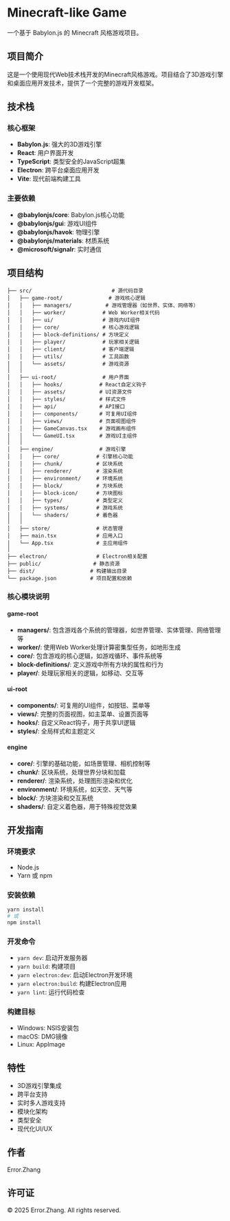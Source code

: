 # Minecraft-like Game

一个基于 Babylon.js 的 Minecraft 风格游戏项目。

## 项目简介

这是一个使用现代Web技术栈开发的Minecraft风格游戏。项目结合了3D游戏引擎和桌面应用开发技术，提供了一个完整的游戏开发框架。

## 技术栈

### 核心框架

- **Babylon.js**: 强大的3D游戏引擎
- **React**: 用户界面开发
- **TypeScript**: 类型安全的JavaScript超集
- **Electron**: 跨平台桌面应用开发
- **Vite**: 现代前端构建工具

### 主要依赖

- **@babylonjs/core**: Babylon.js核心功能
- **@babylonjs/gui**: 游戏UI组件
- **@babylonjs/havok**: 物理引擎
- **@babylonjs/materials**: 材质系统
- **@microsoft/signalr**: 实时通信

## 项目结构

```
├── src/                          # 源代码目录
│   ├── game-root/               # 游戏核心逻辑
│   │   ├── managers/           # 游戏管理器（如世界、实体、网络等）
│   │   ├── worker/            # Web Worker相关代码
│   │   ├── ui/                # 游戏内UI组件
│   │   ├── core/              # 核心游戏逻辑
│   │   ├── block-definitions/ # 方块定义
│   │   ├── player/            # 玩家相关逻辑
│   │   ├── client/            # 客户端逻辑
│   │   ├── utils/             # 工具函数
│   │   └── assets/            # 游戏资源
│   │
│   ├── ui-root/               # 用户界面
│   │   ├── hooks/            # React自定义钩子
│   │   ├── assets/           # UI资源文件
│   │   ├── styles/           # 样式文件
│   │   ├── api/              # API接口
│   │   ├── components/       # 可复用UI组件
│   │   ├── views/            # 页面视图组件
│   │   ├── GameCanvas.tsx    # 游戏画布组件
│   │   └── GameUI.tsx        # 游戏UI主组件
│   │
│   ├── engine/               # 游戏引擎
│   │   ├── core/            # 引擎核心功能
│   │   ├── chunk/           # 区块系统
│   │   ├── renderer/        # 渲染系统
│   │   ├── environment/     # 环境系统
│   │   ├── block/           # 方块系统
│   │   ├── block-icon/      # 方块图标
│   │   ├── types/           # 类型定义
│   │   ├── systems/         # 游戏系统
│   │   └── shaders/         # 着色器
│   │
│   ├── store/               # 状态管理
│   ├── main.tsx             # 应用入口
│   └── App.tsx              # 主应用组件
│
├── electron/                # Electron相关配置
├── public/                 # 静态资源
├── dist/                  # 构建输出目录
└── package.json           # 项目配置和依赖
```

### 核心模块说明

#### game-root

- **managers/**: 包含游戏各个系统的管理器，如世界管理、实体管理、网络管理等
- **worker/**: 使用Web Worker处理计算密集型任务，如地形生成
- **core/**: 包含游戏的核心逻辑，如游戏循环、事件系统等
- **block-definitions/**: 定义游戏中所有方块的属性和行为
- **player/**: 处理玩家相关的逻辑，如移动、交互等

#### ui-root

- **components/**: 可复用的UI组件，如按钮、菜单等
- **views/**: 完整的页面视图，如主菜单、设置页面等
- **hooks/**: 自定义React钩子，用于共享UI逻辑
- **styles/**: 全局样式和主题定义

#### engine

- **core/**: 引擎的基础功能，如场景管理、相机控制等
- **chunk/**: 区块系统，处理世界分块和加载
- **renderer/**: 渲染系统，处理图形渲染和优化
- **environment/**: 环境系统，如天空、天气等
- **block/**: 方块渲染和交互系统
- **shaders/**: 自定义着色器，用于特殊视觉效果

## 开发指南

### 环境要求

- Node.js
- Yarn 或 npm

### 安装依赖

```bash
yarn install
# 或
npm install
```

### 开发命令

- `yarn dev`: 启动开发服务器
- `yarn build`: 构建项目
- `yarn electron:dev`: 启动Electron开发环境
- `yarn electron:build`: 构建Electron应用
- `yarn lint`: 运行代码检查

### 构建目标

- Windows: NSIS安装包
- macOS: DMG镜像
- Linux: AppImage

## 特性

- 3D游戏引擎集成
- 跨平台支持
- 实时多人游戏支持
- 模块化架构
- 类型安全
- 现代化UI/UX

## 作者

Error.Zhang

## 许可证

© 2025 Error.Zhang. All rights reserved.
